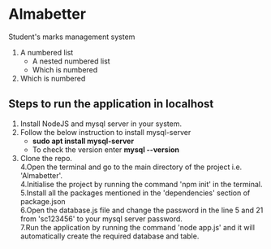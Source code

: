 # Almabetter
Student's marks management system
1. A numbered list
   - A nested numbered list
   - Which is numbered
2. Which is numbered
## Steps to run the application in localhost
1. Install NodeJS and mysql server in your system.<br>
2. Follow the below instruction to install mysql-server
   - **sudo apt install mysql-server**
   - To check the version enter **mysql --version**
3. Clone the repo.<br>
4.Open the terminal and go to the main directory of the project i.e. 'Almabetter'.<br>
4.Initialise the project by running the command 'npm init' in the terminal.<br>
5.Install all the packages mentioned in the 'dependencies' section of package.json <br>
6.Open the database.js file and change the password in the line 5 and 21 from 'sc123456' to your mysql server password.<br>
7.Run the application by running the command 'node app.js' and it will automatically create the required database and table.<br>
